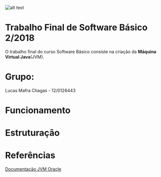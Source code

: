 ![alt text](http://www.unb.br/images/Imagens/logo_unb.png)

# Trabalho Final de Software Básico 2/2018

O trabalho final do curso Software Básico consiste na criação da **Máquina Virtual Java**(JVM). 

# Grupo:
Lucas Mafra Chagas - 12/0126443


# Funcionamento

# Estruturação

# Referências

[Documentação JVM Oracle](https://docs.oracle.com/javase/specs/jvms/se7/html/)

